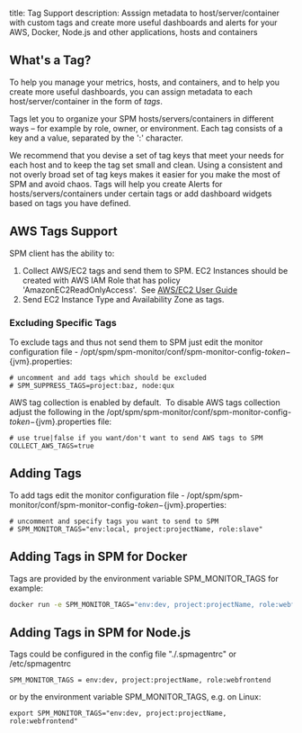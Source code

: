 title: Tag Support
description: Asssign metadata to host/server/container with custom tags and create more useful dashboards and alerts for your AWS, Docker, Node.js and other applications, hosts and containers

## What's a Tag?

To help you manage your metrics, hosts, and containers, and to help you
create more useful dashboards, you can assign metadata to each
host/server/container in the form of *tags*.

Tags let you to organize your SPM hosts/servers/containers in different
ways – for example by role, owner, or environment. Each tag consists of
a key and a value, separated by the ':' character. 

We recommend that you devise a set of tag keys that meet your needs for each host and to keep the tag set small and clean. Using a consistent and not overly broad set of tag keys makes it easier for you make the most of SPM and avoid chaos. Tags will help you create Alerts for hosts/servers/containers under certain tags or add dashboard widgets based on tags you have defined.

## **AWS Tags Support**

SPM client has the ability to:

1.  Collect AWS/EC2 tags and send them to SPM. EC2 Instances should be
    created with AWS IAM Role that has policy 'AmazonEC2ReadOnlyAccess'.
     See [AWS/EC2 User Guide](http://docs.aws.amazon.com/AWSEC2/latest/UserGuide/iam-roles-for-amazon-ec2.html)
2.  Send EC2 Instance Type and Availability Zone as tags.

### **Excluding Specific Tags**

To exclude tags and thus not send them to SPM just edit the monitor
configuration file -
/opt/spm/spm-monitor/conf/spm-monitor-config-${token}-${jvm}.properties:

``` properties
# uncomment and add tags which should be excluded
# SPM_SUPPRESS_TAGS=project:baz, node:qux
```

AWS tag collection is enabled by default.  To disable AWS tags
collection adjust the following in the
/opt/spm/spm-monitor/conf/spm-monitor-config-${token}-${jvm}.properties
file:

``` properties
# use true|false if you want/don't want to send AWS tags to SPM
COLLECT_AWS_TAGS=true
```

## Adding Tags

To add tags edit the monitor configuration file -
/opt/spm/spm-monitor/conf/spm-monitor-config-${token}-${jvm}.properties:

``` properties
# uncomment and specify tags you want to send to SPM
# SPM_MONITOR_TAGS="env:local, project:projectName, role:slave"
```

## Adding Tags in SPM for Docker

Tags are provided by the environment variable SPM\_MONITOR\_TAGS for
example:

``` bash
docker run -e SPM_MONITOR_TAGS="env:dev, project:projectName, role:webfrontend" ... sematext/sematext-agent-docker
```

## Adding Tags in SPM for Node.js

Tags could be configured in the config file "./.spmagentrc" or
/etc/spmagentrc

``` properties
SPM_MONITOR_TAGS = env:dev, project:projectName, role:webfrontend
```

or by the environment variable SPM\_MONITOR\_TAGS, e.g. on Linux:

``` properties
export SPM_MONITOR_TAGS="env:dev, project:projectName, role:webfrontend"
```

